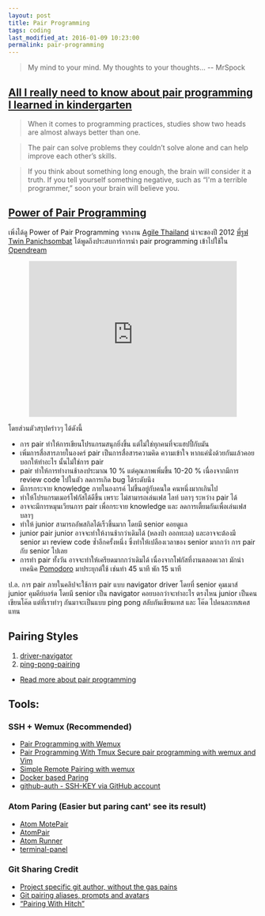 ```yaml
---
layout: post
title: Pair Programming
tags: coding
last_modified_at: 2016-01-09 10:23:00
permalink: pair-programming
---
```


> My mind to your mind. My thoughts to your thoughts... -- MrSpock


## [All I really need to know about pair programming I learned in kindergarten](http://www.cs.rice.edu/~mgricken/teaching/402/09-spring/readings/Everything.pdf)

> When it comes to programming practices,
> studies show two heads are almost always better than one.

> The pair can solve problems they couldn’t solve alone and can help
> improve each other’s skills.

> If you think about something long enough, the brain will consider it a
> truth.  If you tell yourself something negative, such as “I'm a terrible
> programmer,” soon your brain will believe you.

<!-- more -->


## [Power of Pair Programming](https://www.youtube.com/watch?v=l8W6T5Opfcw)

เพิ่งได้ดู Power of Pair Programming จากงาน [Agile Thailand](https://www.facebook.com/AGTH66) น่าจะของปี 2012
[พี่รูฟ Twin Panichsombat](https://www.facebook.com/roofimon.class) ได้พูดถึงประสบการ์การนำ pair programming เข้าไปใช้ใน
[Opendream](https://www.facebook.com/opendream)

<center><iframe width="420" height="315"
src="https://www.youtube.com/embed/l8W6T5Opfcw" frameborder="0"
allowfullscreen></iframe></center>

โดยส่วนตัวสรุปคร่าวๆ ได้ดังนี้

- การ pair ทำให้การเขียนโปรแกรมสนุกยิ่งขึ้น แต่ไม่ใช่ทุกคนที่จะแฮปปี้กับมัน
- เพิ่มการสื่อสารภายในองคร์ pair เป็นการสื่อสารความคิด ความเข้าใจ
หากแค่นั่งด้วยกันแล้วคอยบอกให้ทำอะไร นั้นไม่ใช่การ pair
- pair ทำให้การทำงานช้าลงประมาณ 10 % แต่คุณภาพเพิ่มขึ้น 10-20 %
เนื่องจากมีการ review code ไปในตัว ลดการเกิด bug ได้ระดับนึง
- มีการกระจาย knowledge ภายในองกรค์ ไม่ขึ้นอยู่กับคนใด คนหนึ่งมากเกินไป
- ทำให้โปรแกรมเมอร์โฟกัสได้ดีขึ้น เพราะ ไม่สามารถเล่นเฟส ไลท์ บลาๆ ระหว่าง pair ได้
- อาจจะมีการหมุนเวียนการ pair เพื่อกระจาย knowledge และ ลดการเตี้ยมกันเพื่อเล่นเฟส บลาๆ
- ทำให้ junior สามารถอัพสกิลได้เร็วขึ้นมาก โดยมี senior คอยดูแล
- junior pair junior อาจจะทำให้งานช้ากว่าเดิมได้ (หลงป่า ออกทะเล)
และอาจจะต้องมี senior มา review code ซํ้าอีกครั้งหนึ่ง ซึ่งทำให้เปลืองเวลาของ senior
มากกว่า การ pair กับ senior ไปเลย
- การทำ pair ทั้งวัน อาจจะทำให้เครียดมากกว่าเดิมได้ เนื่องจากโฟกัสที่งานตลอดเวลา
มักนำเทคนิค [Pomodoro]({{url}}/pomodoro) มาประยุกต์ใช้ เช่นทำ 45 นาที พัก 15 นาที

ป.ล. การ pair ภายในคลิปจะใช้การ pair แบบ navigator driver โดยที่ senior คุมเมาส์ junior คุมคีย์บอร์ด
โดยมี senior เป็น navigator คอยบอกว่าจะทำอะไร ตรงไหน junior เป็นคน
เขียนโค๊ด แต่ที่เราทำๆ กันมาจะเป็นแบบ ping pong สลับกันเขียนเทส และ โค๊ด
ไปคนละเทสเคสแทน


## Pairing Styles
1. [driver-navigator]( http://articles.coreyhaines.com/posts/thoughts-on-pair-programming/#driver-navigator)
2. [ping-pong-pairing](http://articles.coreyhaines.com/posts/thoughts-on-pair-programming/#ping-pong-pairing)

- [Read more about pair programming]({{url}}/coding#pair-programming)

## Tools:
### SSH + Wemux (Recommended)
- [Pair Programming with Wemux](http://blog.rapin.com/pair-programming-with-wemux-and-vim/)
- [Pair Programming With Tmux Secure pair programming with wemux and Vim](http://martinbrochhaus.com/pair.html)
- [Simple Remote Pairing with wemux](http://spin.atomicobject.com/2012/04/04/simple-remote-pairing-with-wemux/)
- [Docker based Paring](https://github.com/dpetersen/dev-container-base)
- [github-auth - SSH-KEY via GitHub account](https://github.com/chrishunt/github-auth)

### Atom Paring (Easier but paring cant' see its result)
- [Atom MotePair](https://atom.io/packages/motepair)
- [AtomPair](https://atom.io/packages/atom-pair)
- [Atom Runner](https://atom.io/packages/atom-runner)
- [terminal-panel](https://atom.io/packages/terminal-panel)

### Git Sharing Credit
- [Project specific git author, without the gas pains](http://www.codeography.com/2011/08/05/project-specific-git-author.html)
- [Git pairing aliases, prompts and avatars](http://thepugautomatic.com/2013/11/git-pairing/)
- [“Pairing With Hitch”](http://blog.leshill.org/blog/2009/04/20/pairing-with-hitch.html)
